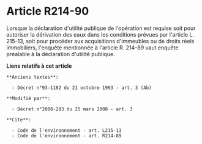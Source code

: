 # Article R214-90

Lorsque la déclaration d'utilité publique de l'opération est requise soit pour autoriser la dérivation des eaux dans les
conditions prévues par l'article L. 215-13, soit pour procéder aux acquisitions d'immeubles ou de droits réels immobiliers,
l'enquête mentionnée à l'article R. 214-89 vaut enquête préalable à la déclaration d'utilité publique.

**Liens relatifs à cet article**

	**Anciens textes**:

	  - Décret n°93-1182 du 21 octobre 1993 - art. 3 (Ab)

	**Modifié par**:

	  - Décret n°2008-283 du 25 mars 2008 - art. 3

	**Cite**:

	  - Code de l'environnement - art. L215-13
	  - Code de l'environnement - art. R214-89

